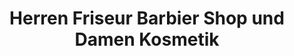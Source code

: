 ---
title: "Herren Friseur Barbier Shop und Damen Kosmetik"
url: /reichelsheim-odenwald/herren-friseur-barbier-shop-und-damen-kosmetik/
shop: Friseur
---